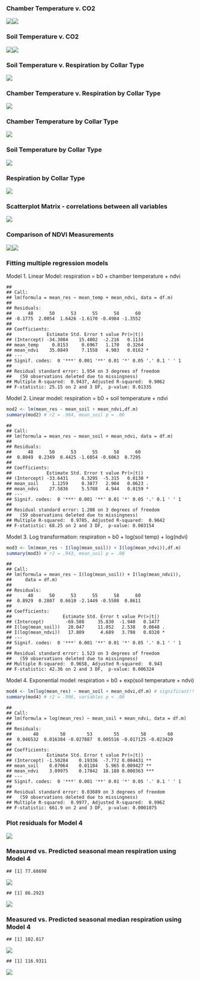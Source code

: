 ### Chamber Temperature v. CO2

![](nybg_eda_files/figure-markdown_github/unnamed-chunk-5-1.png)![](nybg_eda_files/figure-markdown_github/unnamed-chunk-5-2.png)

### Soil Temperature v. CO2

![](nybg_eda_files/figure-markdown_github/unnamed-chunk-6-1.png)![](nybg_eda_files/figure-markdown_github/unnamed-chunk-6-2.png)

### Soil Temperature v. Respiration by Collar Type

![](nybg_eda_files/figure-markdown_github/unnamed-chunk-7-1.png)

### Chamber Temperature v. Respiration by Collar Type

![](nybg_eda_files/figure-markdown_github/unnamed-chunk-8-1.png)

### Chamber Temperature by Collar Type

![](nybg_eda_files/figure-markdown_github/unnamed-chunk-9-1.png)

### Soil Temperature by Collar Type

![](nybg_eda_files/figure-markdown_github/unnamed-chunk-10-1.png)

### Respiration by Collar Type

![](nybg_eda_files/figure-markdown_github/unnamed-chunk-11-1.png)

### Scatterplot Matrix - correlations between all variables

![](nybg_eda_files/figure-markdown_github/unnamed-chunk-12-1.png)

### Comparison of NDVI Measurements

![](nybg_eda_files/figure-markdown_github/unnamed-chunk-13-1.png)![](nybg_eda_files/figure-markdown_github/unnamed-chunk-13-2.png)

### Fitting multiple regression models

Model 1. Linear Model: respiration = b0 + chamber temperature + ndvi

    ## 
    ## Call:
    ## lm(formula = mean_res ~ mean_temp + mean_ndvi, data = df.m)
    ## 
    ## Residuals:
    ##      48      50      53      55      58      60 
    ## -0.1775  2.0054  1.6426 -1.6170 -0.4984 -1.3552 
    ## 
    ## Coefficients:
    ##             Estimate Std. Error t value Pr(>|t|)  
    ## (Intercept) -34.3084    15.4802  -2.216   0.1134  
    ## mean_temp     0.8153     0.6967   1.170   0.3264  
    ## mean_ndvi    35.0849     7.1558   4.903   0.0162 *
    ## ---
    ## Signif. codes:  0 '***' 0.001 '**' 0.01 '*' 0.05 '.' 0.1 ' ' 1
    ## 
    ## Residual standard error: 1.954 on 3 degrees of freedom
    ##   (59 observations deleted due to missingness)
    ## Multiple R-squared:  0.9437, Adjusted R-squared:  0.9062 
    ## F-statistic: 25.15 on 2 and 3 DF,  p-value: 0.01335

Model 2. Linear model: respiration = b0 + soil temperature + ndvi

``` r
mod2 <- lm(mean_res ~ mean_soil + mean_ndvi,df.m)
summary(mod2) # r2 = .964, mean_soil p = .06
```

    ## 
    ## Call:
    ## lm(formula = mean_res ~ mean_soil + mean_ndvi, data = df.m)
    ## 
    ## Residuals:
    ##      48      50      53      55      58      60 
    ##  0.8049  0.2349  0.4425 -1.6054 -0.6063  0.7295 
    ## 
    ## Coefficients:
    ##             Estimate Std. Error t value Pr(>|t|)  
    ## (Intercept) -33.6431     6.3295  -5.315   0.0130 *
    ## mean_soil     1.1259     0.3877   2.904   0.0623 .
    ## mean_ndvi    27.5836     5.5788   4.944   0.0159 *
    ## ---
    ## Signif. codes:  0 '***' 0.001 '**' 0.01 '*' 0.05 '.' 0.1 ' ' 1
    ## 
    ## Residual standard error: 1.208 on 3 degrees of freedom
    ##   (59 observations deleted due to missingness)
    ## Multiple R-squared:  0.9785, Adjusted R-squared:  0.9642 
    ## F-statistic: 68.25 on 2 and 3 DF,  p-value: 0.003154

Model 3. Log transformation: respiration = b0 + log(soil temp) +
log(ndvi)

``` r
mod3 <- lm(mean_res ~ I(log(mean_soil)) + I(log(mean_ndvi)),df.m)
summary(mod3) # r2 = .943, mean_soil p = .08
```

    ## 
    ## Call:
    ## lm(formula = mean_res ~ I(log(mean_soil)) + I(log(mean_ndvi)), 
    ##     data = df.m)
    ## 
    ## Residuals:
    ##      48      50      53      55      58      60 
    ##  0.8929  0.2807  0.6610 -2.1449 -0.5508  0.8611 
    ## 
    ## Coefficients:
    ##                   Estimate Std. Error t value Pr(>|t|)  
    ## (Intercept)        -69.508     35.830  -1.940   0.1477  
    ## I(log(mean_soil))   28.047     11.052   2.538   0.0848 .
    ## I(log(mean_ndvi))   17.809      4.689   3.798   0.0320 *
    ## ---
    ## Signif. codes:  0 '***' 0.001 '**' 0.01 '*' 0.05 '.' 0.1 ' ' 1
    ## 
    ## Residual standard error: 1.523 on 3 degrees of freedom
    ##   (59 observations deleted due to missingness)
    ## Multiple R-squared:  0.9658, Adjusted R-squared:  0.943 
    ## F-statistic: 42.36 on 2 and 3 DF,  p-value: 0.006324

Model 4. Exponential model: respiration = b0 + exp(soil temperature +
ndvi)

``` r
mod4 <- lm(log(mean_res) ~ mean_soil + mean_ndvi,df.m) # significant!!
summary(mod4) # r2 = .996, variables p < .00
```

    ## 
    ## Call:
    ## lm(formula = log(mean_res) ~ mean_soil + mean_ndvi, data = df.m)
    ## 
    ## Residuals:
    ##        48        50        53        55        58        60 
    ##  0.046532  0.016384 -0.027887  0.005516 -0.017125 -0.023420 
    ## 
    ## Coefficients:
    ##             Estimate Std. Error t value Pr(>|t|)    
    ## (Intercept) -1.50284    0.19336  -7.772 0.004431 ** 
    ## mean_soil    0.07064    0.01184   5.965 0.009427 ** 
    ## mean_ndvi    3.09975    0.17042  18.188 0.000363 ***
    ## ---
    ## Signif. codes:  0 '***' 0.001 '**' 0.01 '*' 0.05 '.' 0.1 ' ' 1
    ## 
    ## Residual standard error: 0.03689 on 3 degrees of freedom
    ##   (59 observations deleted due to missingness)
    ## Multiple R-squared:  0.9977, Adjusted R-squared:  0.9962 
    ## F-statistic: 661.9 on 2 and 3 DF,  p-value: 0.0001075

### Plot residuals for Model 4

![](nybg_eda_files/figure-markdown_github/unnamed-chunk-18-1.png)

### Measured vs. Predicted seasonal mean respiration using Model 4

    ## [1] 77.68698

![](nybg_eda_files/figure-markdown_github/unnamed-chunk-20-1.png)

    ## [1] 86.2923

![](nybg_eda_files/figure-markdown_github/unnamed-chunk-20-2.png)

### Measured vs. Predicted seasonal median respiration using Model 4

    ## [1] 102.817

![](nybg_eda_files/figure-markdown_github/unnamed-chunk-22-1.png)

    ## [1] 116.9311

![](nybg_eda_files/figure-markdown_github/unnamed-chunk-22-2.png)
